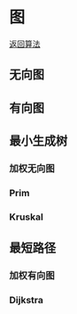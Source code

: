 # 图

[返回算法](/algorithm/)

## 无向图


## 有向图


## 最小生成树


### 加权无向图


### Prim


### Kruskal


## 最短路径

### 加权有向图

### Dijkstra

